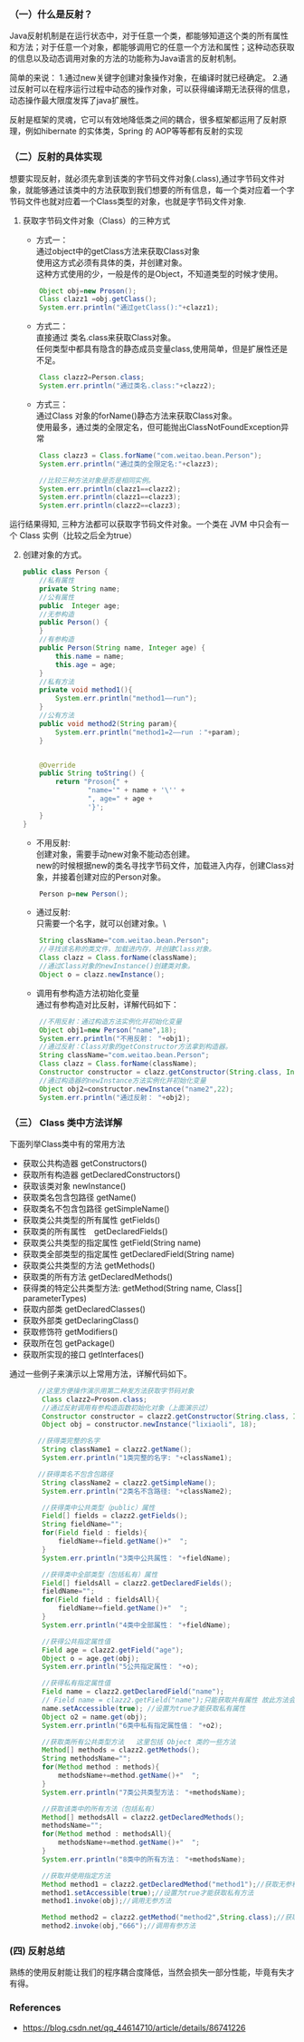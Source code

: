 ### （一）什么是反射？
Java反射机制是在运行状态中，对于任意一个类，都能够知道这个类的所有属性和方法；对于任意一个对象，都能够调用它的任意一个方法和属性；这种动态获取的信息以及动态调用对象的方法的功能称为Java语言的反射机制。

简单的来说：
1.通过new关键字创建对象操作对象，在编译时就已经确定。
2.通过反射可以在程序运行过程中动态的操作对象，可以获得编译期无法获得的信息，动态操作最大限度发挥了java扩展性。

反射是框架的灵魂，它可以有效地降低类之间的耦合，很多框架都运用了反射原理，例如hibernate 的实体类，Spring 的 AOP等等都有反射的实现

### （二）反射的具体实现
想要实现反射，就必须先拿到该类的字节码文件对象(.class),通过字节码文件对象，就能够通过该类中的方法获取到我们想要的所有信息，每一个类对应着一个字节码文件也就对应着一个Class类型的对象，也就是字节码文件对象.

1. 获取字节码文件对象（Class）的三种方式
    - 方式一：\
    通过object中的getClass方法来获取Class对象 \
    使用这方式必须有具体的类，并创建对象。 \
    这种方式使用的少，一般是传的是Object，不知道类型的时候才使用。
    ```java
        Object obj=new Proson();
        Class clazz1 =obj.getClass();
        System.err.println("通过getClass():"+clazz1);
    ```


    - 方式二：\
    直接通过 类名.class来获取Class对象。\
    任何类型中都具有隐含的静态成员变量class,使用简单，但是扩展性还是不足。
    ```java
        Class clazz2=Person.class;
        System.err.println("通过类名.class:"+clazz2);
    ```


    - 方式三：\
    通过Class 对象的forName()静态方法来获取Class对象。\
    使用最多，通过类的全限定名，但可能抛出ClassNotFoundException异常
    ```java
        Class clazz3 = Class.forName("com.weitao.bean.Person");
        System.err.println("通过类的全限定名:"+clazz3);

        //比较三种方法对象是否是相同实例。
        System.err.println(clazz1==clazz2);
        System.err.println(clazz1==clazz3);
        System.err.println(clazz2==clazz3);
    ```

运行结果得知, 三种方法都可以获取字节码文件对象。一个类在 JVM 中只会有一个 Class 实例（比较之后全为true）


2. 创建对象的方式。

    ```java
    public class Person {
        //私有属性
        private String name;
        //公有属性
        public  Integer age;
        //无参构造
        public Person() {
        }
        //有参构造
        public Person(String name, Integer age) {
            this.name = name;
            this.age = age;
        }
        //私有方法
        private void method1(){
            System.err.println("method1——run");
        }
        //公有方法
        public void method2(String param){
            System.err.println("method1=2——run ："+param);
        }


        @Override
        public String toString() {
            return "Proson{" +
                    "name='" + name + '\'' +
                    ", age=" + age +
                    '}';
        }
    }
    ```
    - 不用反射:\
    创建对象，需要手动new对象不能动态创建。\
	new的时候根据new的类名寻找字节码文件，加载进入内存，创建Class对象，并接着创建对应的Person对象。
    ```java
        Person p=new Person();
    ```

    - 通过反射:\
    只需要一个名字，就可以创建对象。\
    ```java
        String className="com.weitao.bean.Person";
        //寻找该名称的类文件，加载进内存，并创建Class对象。
        Class clazz = Class.forName(className);
        //通过Class对象的newInstance()创建类对象。
        Object o = clazz.newInstance();
    ```

    - 调用有参构造方法初始化变量 \
    通过有参构造对比反射，详解代码如下：
    ```java
        //不用反射：通过构造方法实例化并初始化变量
        Object obj1=new Person("name",18);
        System.err.println("不用反射： "+obj1);
        //通过反射：Class对象的getConstructor方法拿到构造器。
        String className="com.weitao.bean.Person";
        Class clazz = Class.forName(className);
        Constructor constructor = clazz.getConstructor(String.class, Integer.class);
        //通过构造器的newInstance方法实例化并初始化变量
        Object obj2=constructor.newInstance("name2",22);
        System.err.println("通过反射： "+obj2);
    ```


### （三） Class 类中方法详解
下面列举Class类中有的常用方法

- 获取公共构造器 getConstructors()
- 获取所有构造器 getDeclaredConstructors()
- 获取该类对象 newInstance()
- 获取类名包含包路径 getName()
- 获取类名不包含包路径 getSimpleName()
- 获取类公共类型的所有属性 getFields()
- 获取类的所有属性　getDeclaredFields()
- 获取类公共类型的指定属性 getField(String name)
- 获取类全部类型的指定属性 getDeclaredField(String name)
- 获取类公共类型的方法 getMethods()
- 获取类的所有方法 getDeclaredMethods()
- 获得类的特定公共类型方法: getMethod(String name, Class[] parameterTypes)
- 获取内部类 getDeclaredClasses()
- 获取外部类 getDeclaringClass()
- 获取修饰符 getModifiers()
- 获取所在包 getPackage()
- 获取所实现的接口 getInterfaces()

通过一些例子来演示以上常用方法，详解代码如下。
```java
       //这里方便操作演示用第二种发方法获取字节码对象
        Class clazz2=Proson.class;
        //通过反射调用有参构造函数初始化对象（上面演示过） 
        Constructor constructor = clazz2.getConstructor(String.class, Integer.class);
        Object obj = constructor.newInstance("lixiaoli", 18);

       //获得类完整的名字
        String className1 = clazz2.getName();
        System.err.println("1类完整的名字: "+className1);

       //获得类名不包含包路径
        String className2 = clazz2.getSimpleName();
        System.err.println("2类名不含路径: "+className2);

        //获得类中公共类型（public）属性
        Field[] fields = clazz2.getFields();
        String fieldName="";
        for(Field field : fields){
            fieldName+=field.getName()+"  ";
        }
        System.err.println("3类中公共属性： "+fieldName);

        //获得类中全部类型（包括私有）属性
        Field[] fieldsAll = clazz2.getDeclaredFields();
        fieldName="";
        for(Field field : fieldsAll){
            fieldName+=field.getName()+"  ";
        }
        System.err.println("4类中全部属性： "+fieldName);

        //获得公共指定属性值
        Field age = clazz2.getField("age");
        Object o = age.get(obj);
        System.err.println("5公共指定属性： "+o);

        //获得私有指定属性值
        Field name = clazz2.getDeclaredField("name");
        // Field name = clazz2.getField("name");只能获取共有属性 故此方法会抛出NoSuchFieldException异常,所以选用getDeclaredField();
        name.setAccessible(true); //设置为true才能获取私有属性
        Object o2 = name.get(obj);
        System.err.println("6类中私有指定属性值： "+o2);

        //获取类所有公共类型方法   这里包括 Object 类的一些方法
        Method[] methods = clazz2.getMethods();
        String methodsName="";
        for(Method method : methods){
            methodsName+=method.getName()+"  ";
        }
        System.err.println("7类公共类型方法： "+methodsName);

        //获取该类中的所有方法（包括私有）
        Method[] methodsAll = clazz2.getDeclaredMethods();
        methodsName="";
        for(Method method : methodsAll){
            methodsName+=method.getName()+"  ";
        }
        System.err.println("8类中的所有方法： "+methodsName);

        //获取并使用指定方法
        Method method1 = clazz2.getDeclaredMethod("method1");//获取无参私有方法
        method1.setAccessible(true);//设置为true才能获取私有方法
        method1.invoke(obj);//调用无参方法

        Method method2 = clazz2.getMethod("method2",String.class);//获取有参数方法
        method2.invoke(obj,"666");//调用有参方法
```

### (四) 反射总结
熟练的使用反射能让我们的程序耦合度降低，当然会损失一部分性能，毕竟有失才有得。


### References
- https://blog.csdn.net/qq_44614710/article/details/86741226

